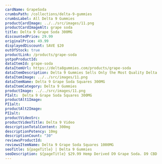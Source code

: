 ```yaml
---
cardName: GrapeSoda
crumbsPath: /collections/delta-9-gummies
crumbsLabel: All Delta 9 Gummies
productCardImage: ../../src/images/11.png
productCardImageAlt: grape soda
title: Delta 9 Grape Soda 300MG
discountedPrice: 29.99
originalPrice: 49.99
displayedDiscount: SAVE $20
outOfStock: true
productLink: /products/grape-soda
yotpoProductId: 
dataItemId: grape-soda
dataItemUrl: https://delta8gummies.com/products/grape-soda
dataItemDescription: Delta 9 Gummies Sells Only the Most Quality Delta 9 THC Gummies Fully Formulated from Hemp. These products are 2018 Federal Farm Bill Legal.
dataItemImage: ../../src/images/11.png
dataItemName: Delta 9 Grape Soda Squares 300MG
dataItemCategory: Delta 9 Gummies
productImage: ../../src/images/11.png
PIalt:  Delta 9 Grape Soda Squares 300MG
productAlt1Image: 
PI1alt: 
productAlt2Image: 
PI2alt: 
productVideoSrc: 
productVideoTitle: Delta 9 Video
descriptionTotalContent: 300mg
descriptionPotency: 10mg
descriptionCount: "30"
reviewsProductId: 
reviewsItemName: Delta 9 Grape Soda Squares 1000MG
seoTitle: ${pageTitle} | Delta 9 Gummies
seoDescription: ${pageTitle} $29.99 Hemp Derived D9 Grape Soda. D9 CBD Edibles 2018 Fedral Farm Bill legal. Consume Delta 9 thc grape soda gummies Responsibly. 
---
```

